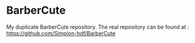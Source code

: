 # BarberCute

My duplicate BarberCute repository.
The real repository can be found at : https://github.com/Simplon-hdf/BarberCute
